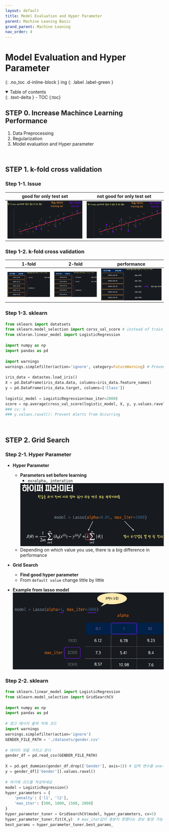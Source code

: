 ```yaml
---
layout: default
title: Model Evaluation and Hyper Parameter
parent: Machine Leaning Basic
grand_parent: Machine Leaning
nav_order: 4
---
```


# Model Evaluation and Hyper Parameter
{: .no_toc .d-inline-block }
ing
{: .label .label-green }
<details open markdown="block">
  <summary>
    Table of contents
  </summary>
  {: .text-delta }
- TOC
{:toc}
</details>

<!------------------------------------ STEP ------------------------------------>
## STEP 0. Increase Machince Learning Performance

1. Data Preprocessing
2. Regularization
3. Model evaluation and Hyper parameter

<br>

<!------------------------------------ STEP ------------------------------------>
## STEP 1. k-fold cross validation

### Step 1-1. Issue

|good for only test set|not good for only test set|
|---|---|
|![image-20230418091432834](./../../../images/menu6-sub1-sub4-model-evaluation/image-20230418091432834.png)|![image-20230418091443250](./../../../images/menu6-sub1-sub4-model-evaluation/image-20230418091443250.png)|

### Step 1-2. k-fold cross validation

|1-fold|2-fold|performance|
|---|---|---|
|![image-20230418091519641](./../../../images/menu6-sub1-sub4-model-evaluation/image-20230418091519641.png)|![image-20230418091531335](./../../../images/menu6-sub1-sub4-model-evaluation/image-20230418091531335.png)|![image-20230418091549429](./../../../images/menu6-sub1-sub4-model-evaluation/image-20230418091549429.png)|

### Step 1-3. sklearn

```python
from sklearn import datatsets
from sklearn.model_selection import corss_val_score # instead of train_test_split
from skleran.linear_model import LogisticRegression

import numpy as np
import pandas as pd

import warnings
warnings.simplefilter(action='ignore', category=FutureWarning) # Prevent Alerts from Occurring

iris_data = datastes.load_iris()
X = pd.DataFrame(iris_data.data, columns=iris_data.feature_names)
y = pd.DataFrame(iris_data.target, columns=['Class'])

logistic_model = LogisticRegression(max_iter=2000)
score = np.average(cross_val_score(logistic_model, X, y, y.values.ravel(), cv=5)) 
### cv: k
### y.values.ravel(): Prevent Alerts from Occurring
```

<br>

<!------------------------------------ STEP ------------------------------------>
## STEP 2. Grid Search

### Step 2-1. Hyper Parameter

* **Hyper Parameter** 
	* **Parameters set before learning**
		* `ex>alpha, interation`
		<img src="./../../../images/menu6-sub1-sub4-model-evaluation/image-20230418091615231.png" alt="image-20230418091615231" style="zoom:67%;" />
	*  Depending on which value you use, there is a big difference in performance

* **Grid Search**
	* **Find good hyper parameter**
	* From `default value` change little by little

* **Example from lasso model**
	<img src="./../../../images/menu6-sub1-sub4-model-evaluation/image-20230418091700463.png" alt="image-20230418091700463" style="zoom:80%;" />

### Step 2-2. sklearn

```python
from sklearn.linear_model import LogisticRegression
from sklearn.model_selection import GridSearchCV

import numpy as np
import pandas as pd

# 경고 메시지 출력 억제 코드
import warnings
warnings.simplefilter(action='ignore')
GENDER_FILE_PATH = './datasets/gender.csv'

# 데이터 셋을 가지고 온다
gender_df = pd.read_csv(GENDER_FILE_PATH)

X = pd.get_dummies(gender_df.drop(['Gender'], axis=1)) # 입력 변수를 one-hot encode한다
y = gender_df[['Gender']].values.ravel()

# 여기에 코드를 작성하세요
model = LogisticRegression()
hyper_parameters = {
    'penalty': ['l1', 'l2'], 
    'max_iter': [500, 1000, 1500, 2000]
}
hyper_parameter_tuner = GridSearchCV(model, hyper_parameters, cv=5)
hyper_parameter_tuner.fit(X,y)  # max_iter값이 충분치 못했다는 경보 발생 가능
best_params = hyper_parameter_tuner.best_params_
```